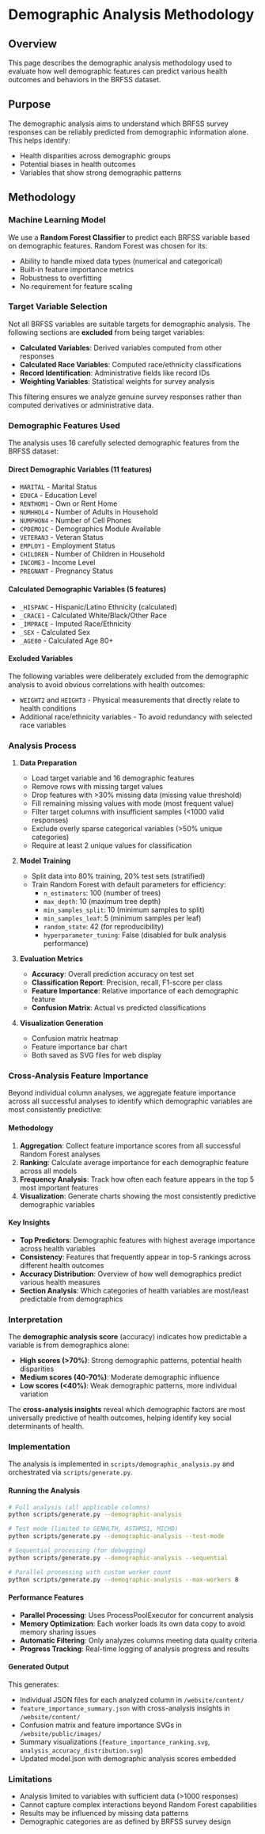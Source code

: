 # Demographic Analysis Methodology

## Overview

This page describes the demographic analysis methodology used to evaluate how well demographic features can predict various health outcomes and behaviors in the BRFSS dataset.

## Purpose

The demographic analysis aims to understand which BRFSS survey responses can be reliably predicted from demographic information alone. This helps identify:
- Health disparities across demographic groups
- Potential biases in health outcomes
- Variables that show strong demographic patterns

## Methodology

### Machine Learning Model

We use a **Random Forest Classifier** to predict each BRFSS variable based on demographic features. Random Forest was chosen for its:
- Ability to handle mixed data types (numerical and categorical)
- Built-in feature importance metrics
- Robustness to overfitting
- No requirement for feature scaling

### Target Variable Selection

Not all BRFSS variables are suitable targets for demographic analysis. The following sections are **excluded** from being target variables:

- **Calculated Variables**: Derived variables computed from other responses
- **Calculated Race Variables**: Computed race/ethnicity classifications  
- **Record Identification**: Administrative fields like record IDs
- **Weighting Variables**: Statistical weights for survey analysis

This filtering ensures we analyze genuine survey responses rather than computed derivatives or administrative data.

### Demographic Features Used

The analysis uses 16 carefully selected demographic features from the BRFSS dataset:

#### Direct Demographic Variables (11 features)
- `MARITAL` - Marital Status
- `EDUCA` - Education Level  
- `RENTHOM1` - Own or Rent Home
- `NUMHHOL4` - Number of Adults in Household
- `NUMPHON4` - Number of Cell Phones
- `CPDEMO1C` - Demographics Module Available
- `VETERAN3` - Veteran Status
- `EMPLOY1` - Employment Status
- `CHILDREN` - Number of Children in Household
- `INCOME3` - Income Level
- `PREGNANT` - Pregnancy Status

#### Calculated Demographic Variables (5 features)
- `_HISPANC` - Hispanic/Latino Ethnicity (calculated)
- `_CRACE1` - Calculated White/Black/Other Race
- `_IMPRACE` - Imputed Race/Ethnicity
- `_SEX` - Calculated Sex
- `_AGE80` - Calculated Age 80+

#### Excluded Variables

The following variables were deliberately excluded from the demographic analysis to avoid obvious correlations with health outcomes:

- `WEIGHT2` and `HEIGHT3` - Physical measurements that directly relate to health conditions
- Additional race/ethnicity variables - To avoid redundancy with selected race variables

### Analysis Process

1. **Data Preparation**
   - Load target variable and 16 demographic features
   - Remove rows with missing target values
   - Drop features with >30% missing data (missing value threshold)
   - Fill remaining missing values with mode (most frequent value)
   - Filter target columns with insufficient samples (<1000 valid responses)
   - Exclude overly sparse categorical variables (>50% unique categories)
   - Require at least 2 unique values for classification

2. **Model Training**
   - Split data into 80% training, 20% test sets (stratified)
   - Train Random Forest with default parameters for efficiency:
     - `n_estimators`: 100 (number of trees)
     - `max_depth`: 10 (maximum tree depth)
     - `min_samples_split`: 10 (minimum samples to split)
     - `min_samples_leaf`: 5 (minimum samples per leaf)
     - `random_state`: 42 (for reproducibility)
     - `hyperparameter_tuning`: False (disabled for bulk analysis performance)

3. **Evaluation Metrics**
   - **Accuracy**: Overall prediction accuracy on test set
   - **Classification Report**: Precision, recall, F1-score per class
   - **Feature Importance**: Relative importance of each demographic feature
   - **Confusion Matrix**: Actual vs predicted classifications

4. **Visualization Generation**
   - Confusion matrix heatmap
   - Feature importance bar chart
   - Both saved as SVG files for web display

### Cross-Analysis Feature Importance

Beyond individual column analyses, we aggregate feature importance across all successful analyses to identify which demographic variables are most consistently predictive:

#### Methodology
1. **Aggregation**: Collect feature importance scores from all successful Random Forest analyses
2. **Ranking**: Calculate average importance for each demographic feature across all models
3. **Frequency Analysis**: Track how often each feature appears in the top 5 most important features
4. **Visualization**: Generate charts showing the most consistently predictive demographic variables

#### Key Insights
- **Top Predictors**: Demographic features with highest average importance across health variables
- **Consistency**: Features that frequently appear in top-5 rankings across different health outcomes
- **Accuracy Distribution**: Overview of how well demographics predict various health measures
- **Section Analysis**: Which categories of health variables are most/least predictable from demographics

### Interpretation

The **demographic analysis score** (accuracy) indicates how predictable a variable is from demographics alone:

- **High scores (>70%)**: Strong demographic patterns, potential health disparities
- **Medium scores (40-70%)**: Moderate demographic influence
- **Low scores (<40%)**: Weak demographic patterns, more individual variation

The **cross-analysis insights** reveal which demographic factors are most universally predictive of health outcomes, helping identify key social determinants of health.

### Implementation

The analysis is implemented in `scripts/demographic_analysis.py` and orchestrated via `scripts/generate.py`. 

#### Running the Analysis

```bash
# Full analysis (all applicable columns)
python scripts/generate.py --demographic-analysis

# Test mode (limited to GENHLTH, ASTHMS1, MICHD)
python scripts/generate.py --demographic-analysis --test-mode

# Sequential processing (for debugging)
python scripts/generate.py --demographic-analysis --sequential

# Parallel processing with custom worker count
python scripts/generate.py --demographic-analysis --max-workers 8
```

#### Performance Features

- **Parallel Processing**: Uses ProcessPoolExecutor for concurrent analysis
- **Memory Optimization**: Each worker loads its own data copy to avoid memory sharing issues
- **Automatic Filtering**: Only analyzes columns meeting data quality criteria
- **Progress Tracking**: Real-time logging of analysis progress and results

#### Generated Output

This generates:
- Individual JSON files for each analyzed column in `/website/content/`
- `feature_importance_summary.json` with cross-analysis insights in `/website/content/`
- Confusion matrix and feature importance SVGs in `/website/public/images/`
- Summary visualizations (`feature_importance_ranking.svg`, `analysis_accuracy_distribution.svg`)
- Updated model.json with demographic analysis scores embedded

### Limitations

- Analysis limited to variables with sufficient data (>1000 responses)
- Cannot capture complex interactions beyond Random Forest capabilities
- Results may be influenced by missing data patterns
- Demographic categories are as defined by BRFSS survey design